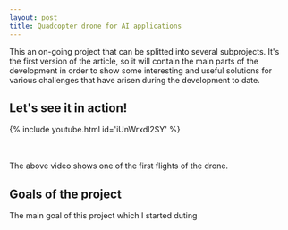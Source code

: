 ```yaml
---
layout: post
title: Quadcopter drone for AI applications
---
```

This  an on-going project that can be splitted into several subprojects. It's the first version of the article, so it will contain the main parts of the development in order to show some interesting and useful solutions for various challenges that have arisen during the development to date.

<!--more-->

##  Let's see it in action!
{% include youtube.html id='iUnWrxdl2SY' %}



<br /><br />
The above video shows one of the first flights of the drone.

##  Goals of the project

The main goal of this project which I started duting 


